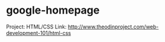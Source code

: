 google-homepage
===============
Project:  HTML/CSS
Link: http://www.theodinproject.com/web-development-101/html-css